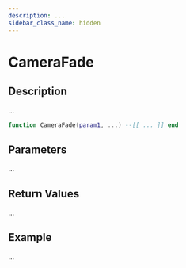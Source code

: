 ```yaml
---
description: ...
sidebar_class_name: hidden
---
```


# CameraFade

## Description

...

```lua
function CameraFade(param1, ...) --[[ ... ]] end
```

## Parameters

...

## Return Values

...

## Example

...

